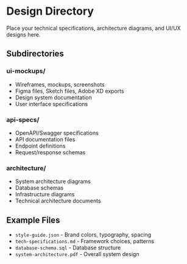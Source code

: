 # Design Directory

Place your technical specifications, architecture diagrams, and UI/UX designs here.

## Subdirectories

### ui-mockups/
- Wireframes, mockups, screenshots
- Figma files, Sketch files, Adobe XD exports
- Design system documentation
- User interface specifications

### api-specs/
- OpenAPI/Swagger specifications
- API documentation files
- Endpoint definitions
- Request/response schemas

### architecture/
- System architecture diagrams
- Database schemas
- Infrastructure diagrams
- Technical architecture documents

## Example Files
- `style-guide.json` - Brand colors, typography, spacing
- `tech-specifications.md` - Framework choices, patterns
- `database-schema.sql` - Database structure
- `system-architecture.pdf` - Overall system design